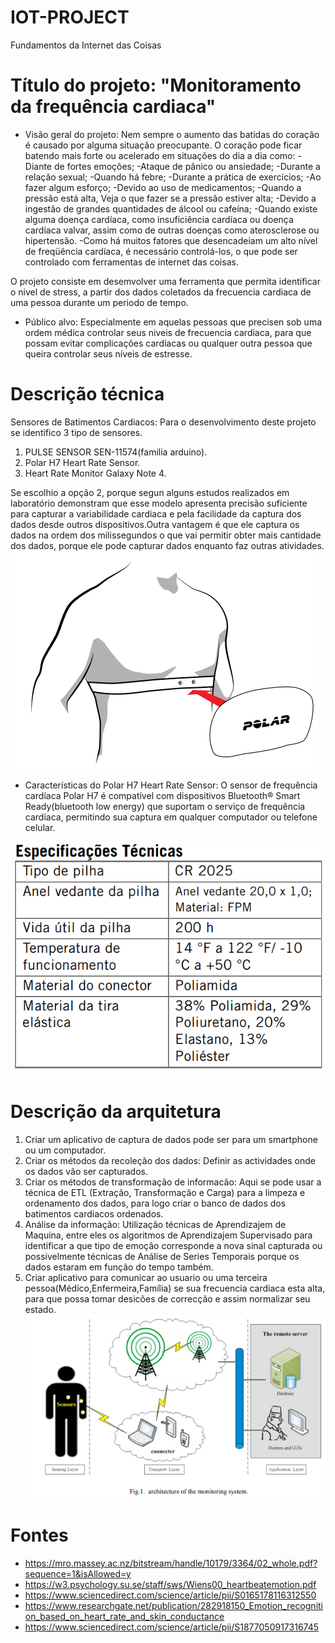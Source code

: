 # IOT-PROJECT
Fundamentos da Internet das Coisas

# Título do projeto: "Monitoramento da frequência cardiaca"
- Visão geral do projeto: 
Nem sempre o aumento das batidas do coração é causado por alguma situação preocupante. O coração pode ficar batendo mais forte ou acelerado em situações do dia a dia como:
-Diante de fortes emoções;
-Ataque de pânico ou ansiedade;
-Durante a relação sexual;
-Quando há febre;
-Durante a prática de exercícios;
-Ao fazer algum esforço;
-Devido ao uso de medicamentos;
-Quando a pressão está alta, Veja o que fazer se a pressão estiver alta;
-Devido a ingestão de grandes quantidades de álcool ou cafeína;
-Quando existe alguma doença cardíaca, como insuficiência cardíaca ou doença cardíaca valvar, assim como de outras doenças como aterosclerose ou hipertensão.
-Como há muitos fatores que desencadeiam um alto nível de freqüência cardíaca, é necessário controlá-los, o que pode ser controlado com ferramentas de internet das coisas.  

O projeto consiste em desemvolver uma ferramenta que permita identificar o nivel de stress, a partir dos dados coletados da frecuencia cardiaca de uma pessoa durante um periodo de tempo. 

- Público alvo: 
Especialmente em aquelas pessoas que precisen sob uma ordem médica controlar seus niveis de frecuencia cardiaca, para que possam evitar complicações cardíacas ou qualquer outra pessoa que queira controlar seus níveis de estresse.
# Descrição técnica
Sensores de Batimentos Cardiacos: Para o desenvolvimento deste projeto se identifico 3 tipo de sensores.

1) PULSE SENSOR SEN-11574(familia arduino).
2) Polar H7 Heart Rate Sensor.
3) Heart Rate Monitor Galaxy Note 4.

Se escolhio a opção 2, porque segun alguns estudos realizados em laboratório demonstram que esse modelo apresenta precisão suficiente para capturar a variabilidade cardiaca e pela facilidade da captura dos dados desde outros dispositivos.Outra vantagem é que ele captura os dados na ordem dos milissegundos o que vai permitir obter mais cantidade dos dados, porque ele pode capturar dados enquanto faz outras atividades.
![alt text](https://github.com/caiki/IOT-PROJECT/blob/master/sensor.png)

- Características do Polar H7 Heart Rate Sensor:
O sensor de frequência cardíaca Polar H7 é compatível com dispositivos Bluetooth® Smart Ready(bluetooth low energy) que suportam o serviço de frequência cardíaca,  permitindo sua captura em qualquer computador ou telefone celular.

![alt text](https://github.com/caiki/IOT-PROJECT/blob/master/technical-specification.png)

# Descrição da arquitetura
1) Criar um aplicativo de captura de dados pode ser para um smartphone ou um computador. 
2) Criar os métodos da recoleção dos dados: Definir as actividades onde os dados vão ser capturados.
3) Criar os métodos de transformação de informacão: Aqui se pode usar a técnica de ETL (Extração, Transformação e Carga) para a limpeza e ordenamento dos dados, para logo criar o banco de dados dos batimentos cardiacos ordenados.
4) Análise da informação: Utilização técnicas de Aprendizajem de Maquina, entre eles os algoritmos de Aprendizajem Supervisado para identificar a que tipo de emoção corresponde a nova sinal capturada ou possivelmente técnicas de Análise de Series Temporais porque os dados estaram em função do tempo também.
5) Criar aplicativo para comunicar ao usuario ou uma terceira pessoa(Médico,Enfermeira,Família) se sua frecuencia cardiaca esta alta, para que possa tomar desicões de correcção e assim normalizar seu estado.
![alt text](https://github.com/caiki/IOT-PROJECT/blob/master/architectureotms.png)
# Fontes
- https://mro.massey.ac.nz/bitstream/handle/10179/3364/02_whole.pdf?sequence=1&isAllowed=y
- https://w3.psychology.su.se/staff/sws/Wiens00_heartbeatemotion.pdf
- https://www.sciencedirect.com/science/article/pii/S0165178116312550
- https://www.researchgate.net/publication/282918150_Emotion_recognition_based_on_heart_rate_and_skin_conductance
- https://www.sciencedirect.com/science/article/pii/S1877050917316745
